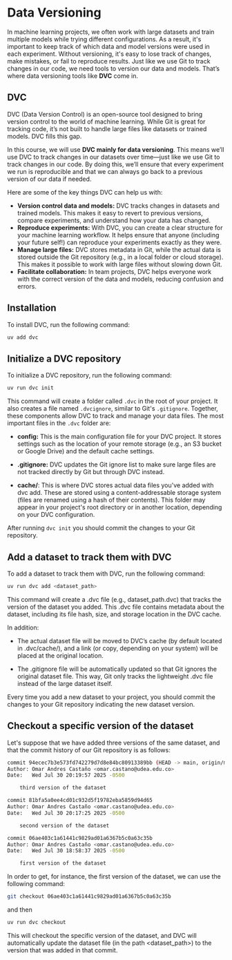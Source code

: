 # Data Versioning

In machine learning projects, we often work with large datasets and train multiple models while trying different configurations. As a result, it's important to keep track of which data and model versions were used in each experiment. Without versioning, it's easy to lose track of changes, make mistakes, or fail to reproduce results. Just like we use Git to track changes in our code, we need tools to version our data and models. That’s where data versioning tools like **DVC** come in.

## DVC

DVC (Data Version Control) is an open-source tool designed to bring version control to the world of machine learning. While Git is great for tracking code, it’s not built to handle large files like datasets or trained models. DVC fills this gap.

In this course, we will use **DVC mainly for data versioning**. This means we’ll use DVC to track changes in our datasets over time—just like we use Git to track changes in our code. By doing this, we’ll ensure that every experiment we run is reproducible and that we can always go back to a previous version of our data if needed.

Here are some of the key things DVC can help us with:

* **Version control data and models:** DVC tracks changes in datasets and trained models. This makes it easy to revert to previous versions, compare experiments, and understand how your data has changed.
* **Reproduce experiments:** With DVC, you can create a clear structure for your machine learning workflow. It helps ensure that anyone (including your future self!) can reproduce your experiments exactly as they were.
* **Manage large files:** DVC stores metadata in Git, while the actual data is stored outside the Git repository (e.g., in a local folder or cloud storage). This makes it possible to work with large files without slowing down Git.
* **Facilitate collaboration:** In team projects, DVC helps everyone work with the correct version of the data and models, reducing confusion and errors.

## Installation

To install DVC, run the following command:

```bash
uv add dvc
```

## Initialize a DVC repository

To initialize a DVC repository, run the following command:

```bash
uv run dvc init
```

This command will create a folder called `.dvc` in the root of your project. It also creates a file named `.dvcignore`, similar to Git's `.gitignore`. Together, these components allow DVC to track and manage your data files. The most important files in the `.dvc` folder are:

* **config:** This is the main configuration file for your DVC project. It stores settings such as the location of your remote storage (e.g., an S3 bucket or Google Drive) and the default cache settings.

* **.gitignore:** DVC updates the Git ignore list to make sure large files are not tracked directly by Git but through DVC instead.

* **cache/**: This is where DVC stores actual data files you've added with dvc add. These are stored using a content-addressable storage system (files are renamed using a hash of their contents). This folder may appear in your project's root directory or in another location, depending on your DVC configuration.

After running `dvc init` you should commit the changes to your Git repository.

## Add a dataset to track them with DVC

To add a dataset to track them with DVC, run the following command:

```bash
uv run dvc add <dataset_path>
```

This command will create a .dvc file (e.g., dataset_path.dvc) that tracks the version of the dataset you added. This .dvc file contains metadata about the dataset, including its file hash, size, and storage location in the DVC cache.

In addition:

* The actual dataset file will be moved to DVC’s cache (by default located in .dvc/cache/), and a link (or copy, depending on your system) will be placed at the original location.

* The .gitignore file will be automatically updated so that Git ignores the original dataset file. This way, Git only tracks the lightweight .dvc file instead of the large dataset itself.

Every time you add a new dataset to your project, you should commit the changes to your Git repository indicating the new dataset version.

## Checkout a specific version of the dataset

Let's suppose that we have added three versions of the same dataset, and that the commit history of our Git repository is as follows:

```bash
commit 94ecec7b3e573fd742279d7d8e84bc80913389bb (HEAD -> main, origin/main)
Author: Omar Andres Castaño <omar.castano@udea.edu.co>
Date:   Wed Jul 30 20:19:57 2025 -0500

    third version of the dataset

commit 81bfa5a0ee4cd01c932d5f19782eba5859d94d65
Author: Omar Andres Castaño <omar.castano@udea.edu.co>
Date:   Wed Jul 30 20:17:25 2025 -0500

    second version of the dataset

commit 06ae403c1a61441c9829ad01a6367b5c0a63c35b
Author: Omar Andres Castaño <omar.castano@udea.edu.co>
Date:   Wed Jul 30 18:58:37 2025 -0500

    first version of the dataset
```

In order to get, for instance, the first version of the dataset, we can use the following command:

```bash
git checkout 06ae403c1a61441c9829ad01a6367b5c0a63c35b
```

and then

```bash
uv run dvc checkout
```

This will checkout the specific version of the dataset, and DVC will automatically update the dataset file (in the path <dataset_path>) to the version that was added in that commit.
